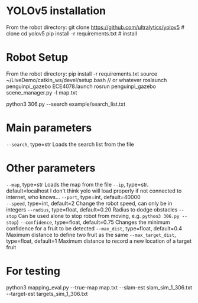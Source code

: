 # YOLOv5 installation
From the robot directory:
git clone https://github.com/ultralytics/yolov5  # clone
cd yolov5
pip install -r requirements.txt  # install


# Robot Setup
From the robot directory:
pip install -r requirements.txt
source ~/LiveDemo/catkin_ws/devel/setup.bash // or whatever
roslaunch penguinpi_gazebo ECE4078.launch
rosrun penguinpi_gazebo scene_manager.py -l map.txt

python3 306.py --search example/search_list.txt

# Main parameters
`--search`, type=str                            Loads the search list from the file

# Other parameters
`--map`, type=str                               Loads the map from the file
`--ip`, type=str. default=localhost             I don't think yolo will load properly if not connected to internet, who knows...
`--port`, type=int, default=40000               
`--speed`, type=int, default=2                  Change the robot speed, can only be in integers
`--radius`, type=float, default=0.20            Radius to dodge obstacles
`--stop`                                        Can be used alone to stop robot from moving, e.g. `python3 306.py --stop`)
`--confidence`, type=float, default=0.75        Changes the minimum confidence for a fruit to be detected
`--max_dist`, type=float, default=0.4           Maximum distance to define two fruit as the same
`--max_target_dist`, type=float, default=1      Maximum distance to record a new location of a target fruit

# For testing

python3 mapping_eval.py --true-map map.txt --slam-est slam_sim_1_306.txt --target-est targets_sim_1_306.txt